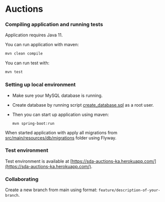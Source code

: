 # Auctions

### Compiling application and running tests
Application requires Java 11.

You can run application with maven:

```java
mvn clean compile
```

You can run test with:
```java
mvn test
```


### Setting up local environment

* Make sure your MySQL database is running.
* Create database by running script [create_database.sql](src/main/resources/db/create_database.sql) as a root user.

* Then you can start up application using maven:
  ```
  mvn spring-boot:run
  ```



When started application with apply all migrations from [src/main/resources/db/migrations](src/main/resources/db/migrations) folder using Flyway.


### Test environment
Test environment is available at [https://sda-auctions-ka.herokuapp.com/](https://sda-auctions-ka.herokuapp.com/).


### Collaborating
Create a new branch from main using format: `feature/description-of-your-branch`.


